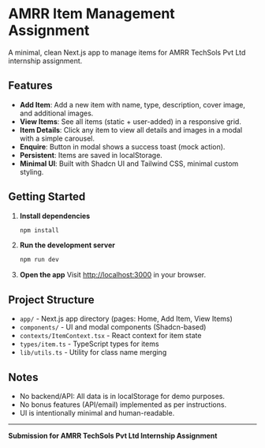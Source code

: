 # AMRR Item Management Assignment

A minimal, clean Next.js app to manage items for AMRR TechSols Pvt Ltd internship assignment.

## Features

- **Add Item**: Add a new item with name, type, description, cover image, and additional images.
- **View Items**: See all items (static + user-added) in a responsive grid.
- **Item Details**: Click any item to view all details and images in a modal with a simple carousel.
- **Enquire**: Button in modal shows a success toast (mock action).
- **Persistent**: Items are saved in localStorage.
- **Minimal UI**: Built with Shadcn UI and Tailwind CSS, minimal custom styling.

## Getting Started

1. **Install dependencies**

   ```bash
   npm install
   ```

2. **Run the development server**

   ```bash
   npm run dev
   ```

3. **Open the app**
   Visit [http://localhost:3000](http://localhost:3000) in your browser.

## Project Structure

- `app/` - Next.js app directory (pages: Home, Add Item, View Items)
- `components/` - UI and modal components (Shadcn-based)
- `contexts/ItemContext.tsx` - React context for item state
- `types/item.ts` - TypeScript types for items
- `lib/utils.ts` - Utility for class name merging

## Notes

- No backend/API: All data is in localStorage for demo purposes.
- No bonus features (API/email) implemented as per instructions.
- UI is intentionally minimal and human-readable.

---

**Submission for AMRR TechSols Pvt Ltd Internship Assignment**

